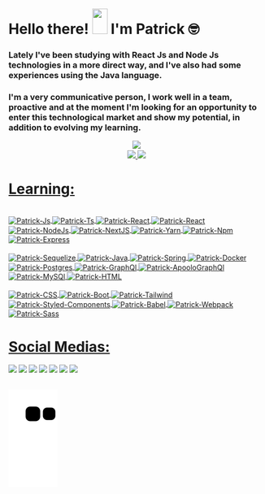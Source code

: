 <h1 align="left">Hello there! <img src="https://raw.githubusercontent.com/kaueMarques/kaueMarques/master/hi.gif" height= "50px" width="30px"> I'm Patrick 🤓</h1>

### Lately I've been studying with React Js and Node Js technologies in a more direct way, and I've also had some experiences using the Java language.

### I'm a very communicative person, I work well in a team, proactive and at the moment I'm looking for an opportunity to enter this technological market and show my potential, in addition to evolving my learning.

<div align="center">
   <img height="380em" src="https://user-images.githubusercontent.com/70382532/138322189-2db8df52-9dcb-40a0-88a8-c365466bd33d.gif"/>
</div>
<div align="center">
<a href="https://github.com/Patrick-Jabba">
<img height="150em" src="https://github-readme-stats.vercel.app/api?username=patrick-jabba&show_icons=true&theme=nightowl&include_all_commits=true&count_private=true"/>
<img height="150em" src="https://github-readme-stats.vercel.app/api/top-langs/?username=patrick-jabba&layout=compact&langs_count=7&theme=nightowl"/>

</div> 
   
# Learning:
           
<div style="display: inline_block"><br>
<img align="center" alt="Patrick-Js" src="https://img.shields.io/badge/JavaScript-323330?style=for-the-badge&logo=javascript&logoColor=F7DF1E">
<img align="center" alt="Patrick-Ts" src="https://img.shields.io/badge/TypeScript-007ACC?style=for-the-badge&logo=typescript&logoColor=white" />
<img align="center" alt="Patrick-React" src="https://img.shields.io/badge/React-20232A?style=for-the-badge&logo=react&logoColor=61DAFB">
<img align="center" alt="Patrick-React" src="https://img.shields.io/badge/React_Native-20232A?style=for-the-badge&logo=react&logoColor=61DAFB">
<img align="center" alt="Patrick-NodeJs" src="https://img.shields.io/badge/Node.js-339933?style=for-the-badge&logo=nodedotjs&logoColor=white" />
<img align="center" alt="Patrick-NextJS" src="https://img.shields.io/badge/next.js-000000?style=for-the-badge&logo=nextdotjs&logoColor=white" />
<img align="center" alt="Patrick-Yarn" src="https://img.shields.io/badge/Yarn-2C8EBB?style=for-the-badge&logo=yarn&logoColor=white" />   
<img align="center" alt="Patrick-Npm" src="https://img.shields.io/badge/npm-CB3837?style=for-the-badge&logo=npm&logoColor=white" /> 
<img align="center" alt="Patrick-Express" src="https://img.shields.io/badge/Express.js-000000?style=for-the-badge&logo=express&logoColor=white" />
<br />
<br />
<img align="center" alt="Patrick-Sequelize" src="https://img.shields.io/badge/Sequelize-52B0E7?style=for-the-badge&logo=Sequelize&logoColor=white" />
<img align="center" alt="Patrick-Java" src="https://img.shields.io/badge/Java-ED8B00?style=for-the-badge&logo=java&logoColor=white"/>
<img align="center" alt="Patrick-Spring" src="https://img.shields.io/badge/Spring-6DB33F?style=for-the-badge&logo=spring&logoColor=white" />
<img align="center" alt="Patrick-Docker" src="https://img.shields.io/badge/Docker-2CA5E0?style=for-the-badge&logo=docker&logoColor=white" />
<img align="center" alt="Patrick-Postgres" src="https://img.shields.io/badge/PostgreSQL-316192?style=for-the-badge&logo=postgresql&logoColor=white" />
<img align="center" alt="Patrick-GraphQl" src="https://img.shields.io/badge/GraphQl-E10098?style=for-the-badge&logo=graphql&logoColor=white" />
<img align="center" alt="Patrick-ApooloGraphQl" src="https://img.shields.io/badge/Apollo%20GraphQL-311C87?&style=for-the-badge&logo=Apollo%20GraphQL&logoColor=white"/>
<img align="center" alt="Patrick-MySQl" src="https://img.shields.io/badge/MySQL-005C84?style=for-the-badge&logo=mysql&logoColor=white" />
<img align="center" alt="Patrick-HTML" src="https://img.shields.io/badge/HTML5-E34F26?style=for-the-badge&logo=html5&logoColor=white">
<br />
<br />
<img align="center" alt="Patrick-CSS" src="https://img.shields.io/badge/CSS3-1572B6?style=for-the-badge&logo=css3&logoColor=white">
<img align="center" alt="Patrick-Boot" src="https://img.shields.io/badge/Bootstrap-563D7C?style=for-the-badge&logo=bootstrap&logoColor=white" />
<img align="center" alt="Patrick-Tailwind" src="https://img.shields.io/badge/Tailwind_CSS-38B2AC?style=for-the-badge&logo=tailwind-css&logoColor=white" />
<img align="center" alt="Patrick-Styled-Components" src="https://img.shields.io/badge/styled--components-DB7093?style=for-the-badge&logo=styled-components&logoColor=white" />
<img align="center" alt="Patrick-Babel" src="https://img.shields.io/badge/Babel-F9DC3E?style=for-the-badge&logo=babel&logoColor=white" />
<img align="center" alt="Patrick-Webpack" src="https://img.shields.io/badge/Webpack-8DD6F9?style=for-the-badge&logo=Webpack&logoColor=white" />
<img align="center" alt="Patrick-Sass" src="https://img.shields.io/badge/Sass-CC6699?style=for-the-badge&logo=sass&logoColor=white" />
          
          
# Social Medias:
  
<a href="https://dev.to/patrickjabba" target="_blank"><img src="https://img.shields.io/badge/dev.to-0A0A0A?style=for-the-badge&logo=dev.to&logoColor=white" target="_blank"></a>
![](https://komarev.com/ghpvc/?username=patrick-jabba&style=for-the-badge)
<a href="https://www.linkedin.com/in/patrick-monteiro-fischer-1316369b/" target="_blank"><img src="https://img.shields.io/badge/-LinkedIn-%230077B5?style=for-the-badge&logo=linkedin&logoColor=white" target="_blank"></a>
<a href = "mailto:monteiromonterio@gmail.com"><img src="https://img.shields.io/badge/Gmail-D14836?style=for-the-badge&logo=gmail&logoColor=white" target="_blank"></a>
<a href="https://open.spotify.com/user/12167587969?si=86f1e8b83fa74a60" target="_blank"><img src="https://img.shields.io/badge/Spotify-1ED760?&style=for-the-badge&logo=spotify&logoColor=white" target="_blank"></a>
<a href="https://www.instagram.com/tricks_n_meeples/" target="_blank"><img src="https://img.shields.io/badge/-Instagram-%23E4405F?style=for-the-badge&logo=instagram&logoColor=white" target="_blank"></a>
<a href="https://twitter.com/SharpzinU" target="_blank"><img src="https://img.shields.io/badge/Twitter-1DA1F2?style=for-the-badge&logo=twitter&logoColor=white" target="_blank"></a>


## 

![Snake animation](https://github.com/patrick-jabba/patrick-jabba/blob/output/github-contribution-grid-snake.svg)


  
</div>
   
